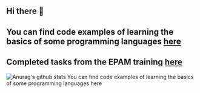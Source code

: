 ## Hi there 👋
## You can find code examples of learning the basics of some programming languages [here](https://github.com/STEP-IT-Academy)
## Completed tasks from the EPAM training [here](https://github.com/EPAM-External-Trainee)
![Anurag's github stats](https://github-readme-stats.vercel.app/api?username=KotKatLV&show_icons=true&theme=tokyonight)
You can find code examples of learning the basics of some programming languages here
